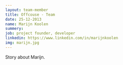 ```yaml
---
layout: team-member
title: Offcouse - Team
date: 25-12-2013
name: Marijn Koolen
summery:
job: project founder, developer
linkedin: https://www.linkedin.com/in/marijnkoolen
img: marijn.jpg
---
```

Story about Marijn.
